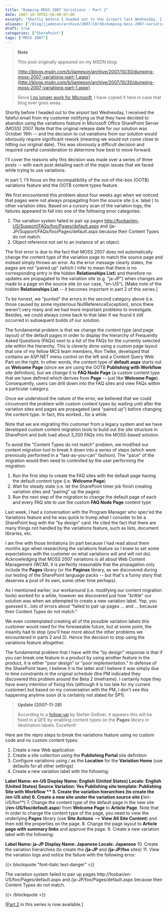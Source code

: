 ```yaml
---
title: "Dumping MOSS 2007 Variations - Part 1"
date: 2007-10-30T02:56:00-07:00
excerpt: "Shortly before I headed out to the airport last Wednesday, I received the fateful email from my customer notifying us that they have decided to abandon using the variations feature in Microsoft Office SharePoint Server (MOSS) 2007. Note that the original..."
aliases: ["/blog/jjameson/archive/2007/10/30/dumping-moss-2007-variations-part-1.aspx"]
draft: true
categories: ["SharePoint"]
tags: ["MOSS 2007"]
---
```


> **Note**
>
> This post originally appeared on my MSDN blog:
>
> [http://blogs.msdn.com/b/jjameson/archive/2007/10/30/dumping-moss-2007-variations-part-1.aspx](http://blogs.msdn.com/b/jjameson/archive/2007/10/30/dumping-moss-2007-variations-part-1.aspx)
>
> Since [I no longer work for Microsoft](/blog/jjameson/2011/09/02/last-day-with-microsoft), I have copied it here in case that blog                 ever goes away.

Shortly before I headed out to the airport last Wednesday, I received the fateful         email from my customer notifying us that they have decided to abandon using the         variations feature in Microsoft Office SharePoint Server (MOSS) 2007. Note that         the original release date for our solution was October 19th -- and the decision         to cut variations from our solution would obviously require significant rework (meaning         we would not come close to hitting our original date). This was obviously a difficult         decision and required careful consideration to determine how best to move forward.

I'll cover the reasons why this decision was made over a series of three posts --         with each post detailing each of the major issues that we faced while trying to         use variations.

In part 1, I'll focus on the incompatibility of the out-of-the-box (OOTB) variations         feature and the OOTB content types feature.

We first encountered this problem about four weeks ago when we noticed that pages         were not always propagating from the source site (i.e. label ) to other variation         sites. Based on a cursory scan of the variation logs, the failures appeared to fall         into one of the following error categories:

1. The variation system failed to pair up pages [http://foobar/en-US/Support/FAQs/foo/Pages/default.aspx](http://foobar/en-US/Support/FAQs/foo/bar/Pages/default.aspx) and /ja-JP/Support/FAQs/foo/Pages/default.aspx
   because their Content Types do not match.
2. Object reference not set to an instance of an object.

The first error is due to the fact that MOSS 2007 does not automatically change         the content type of the variation page to match the source page and instead simply         throws an error. As the error message clearly states, the pages are not "paired         up" (which I infer to mean that there is no corresponding entry in the hidden **Relationships List**) and therefore no updates are propagated to the         variation site (e.g. "ja-JP") when changes are made to a page on the source site         (in our case, "en-US"). [Make note of the hidden **Relationships List**         -- it becomes important in part 2 of this series.]

To be honest, we "punted" the errors in the second category above (i.e. those caused         by some mysterious NullReferenceException), since there weren't very many and we         had more important problems to investigate. Besides, we could always come back to         that later if we found it still occurred in subsequent builds of our solution.

The fundamental problem is that we change the content type (and page layout) of         the default pages in order to display the hierarchy of Frequently Asked Questions         (FAQs) next to a list of the FAQs for the currently selected site within the hierarchy.         This is cleverly done using a custom page layout that one of my fellow MCS team         members, Ron Tielke, developed that contains an ASP.NET menu control on the left         and a Content Query Web Part on the right. In other words, the content type of **default.aspx** starts out as **Welcome Page** (since we         are using the OOTB **Publishing with Workflow** site definition), but         we change it to **FAQ Node Page** (a custom content type that we have         defined which derives from **Page** -- just like **Welcome Page**).         Consequently, users can drill down into the FAQ sites and view FAQs within a particular         category.

Once we understood the nature of the error, we believed that we could circumvent         the problem with custom content types by waiting until after the variation sites         and pages are propagated (and "paired up") before changing the content type. In         fact, this worked...for a while.

Note that we are migrating this customer from a legacy system and we have developed         custom content migration tools to build out the site structure in SharePoint and         bulk load about 3,200 FAQs into the MOSS-based solution.

To avoid the "Content Types do not match" problem, we modified our content migration         tool to break it down into a series of steps (which were previously performed in         a "fast-as-you-can" fashion). The "pace" of the migration would then need to controlled         by the user performing the migration:

1. Run the first step to create the FAQ sites with the default page having the default
   content type (i.e. **Welcome Page**)
2. Wait for steady state (i.e. let the SharePoint timer job finish creating variation
   sites and "pairing" up the pages)
3. Run the next step of the migration to change the default page of each and every
   FAQ site to use the custom **FAQ Node Page** content type

Last week, I had a conversation with the Program Manager who spec'ed the Variations         feature and he was quick to trump what I consider to be a SharePoint bug with the         "by design" card. He cited the fact that there are many things not handled by the         variations feature, such as lists, document libraries, etc.

I am fine with those limitations (in part because I had read about them months ago         when researching the variations feature so I knew to set some expectations with         the customer on what variations will and will not do). Acknowledging that MOSS 2007         variations is all about Web Content Management (WCM), it is perfectly reasonable         that the propagation only include the **Pages** library (or the **Paginas** library, as we discovered during our testing of the SharePoint         language packs -- but that's a funny story that deserves a post of its own, some         other time perhaps).

As I mentioned earlier, our workaround (i.e. modifying our content migration tools)         worked for a while, however we discovered just how "brittle" our solution was when         we attempted to create a new variation label. Yep, you guessed it...lots of errors         about "failed to pair up pages ... and ... because their Content Types         do not match."

We even contemplated creating all of the possible variation labels this customer         would need for the foreseeable future, but at some point, the insanity had to stop         (you'll hear more about the other problems we encountered in parts 2 and 3). Hence         the decision to stop using the variations feature altogether.

The fundamental problem that I have with the "by design" response is that if you         can break one feature in a product by using another feature in the product, it is         either "poor design" or "poor implementation." In defense of the SharePoint team,         I believe it is the latter and I believe it was simply due to time constraints in         the original schedule (the PM indicated they discovered this problem around the         Beta 2 timeframe). I certainly hope they have every intention of fixing this (although         it is too late for my current customer) but based on my conversation with the PM,         I don't see this happening anytime soon (it is certainly not slated for SP1).

> **Update (2007-11-28)**
>
> According to a [follow-up](http://blogs.technet.com/stefan_gossner/archive/2007/11/15/some-comments-on-common-variation-problems.aspx) by Stefan Goßner, it appears this will be fixed in a QFE by enabling content types on the **Pages** library in destination labels. Excellent!

Here are the repro steps to break the variations feature using no custom code and         no custom content types:

1. Create a new Web application
2. Create a site collection using the **Publishing Portal** site definition
3. Configure variations using / as the **Location** for the **Variation
   Home** (use defaults for all other settings)
4. Create a new variation label with the following:

**Label Name: en-US
Display Name: English (United States)
Locale: English (United States)
Source Variation: Yes
Publishing site template: Publishing Site with Workflow
**
5. Create the variation hierarchies (to create the **/en-US** site)
6. Create a new site under the variation source site (**/en-US/foo**)
7. Change the content type of the default page in the new site (**/en-US/foo/default.aspx**)
from **Welcome Page** to **Article Page**. Note that in
order to change the content type of the page, you need to view the underlying **Pages** library (use **Site Actions** --&gt; **View All Site
Content**) and then edit the properties on the page.
8. Change the page layout to **Article page with summary links** and approve
the page.
9. Create a new variation label with the following:

**Label Name: ja-JP
Display Name: Japanese
Locale: Japanese**
10. Create the variation hierarchies (to create the **/ja-JP** and **/ja-JP/foo** sites)
11. View the variation logs and notice the failure with the following error:

{{< blockquote "font-italic text-danger" >}}

The variation system failed to pair up pages http://foobar/en-US/foo/Pages/default.aspx                 and /ja-JP/foo/Pages/default.aspx because their Content Types do not match.

{{< /blockquote >}}

[[Part
2](/blog/jjameson/2007/10/31/dumping-moss-2007-variations-part-2) in this series is now available.]

